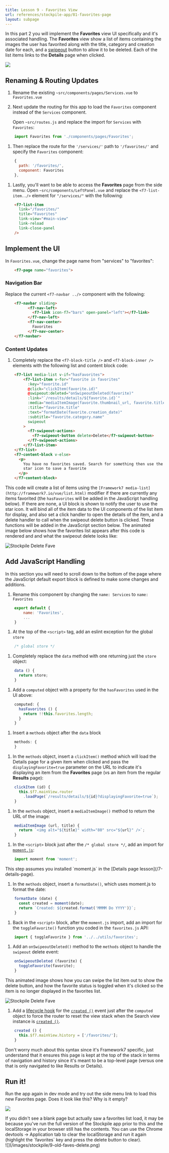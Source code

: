 ```yaml
---
title: Lesson 9 - Favorites View
url: references/stockpile-app/81-favorites-page
layout: subpage
---
```


In this part 2 you will implement the **Favorites** view UI specifically and it's associated handling. The **Favorites** view show a list of items containing the images the user has favorited along with the title, category and creation date for each, and a [swipeout](http://framework7.io/vue/swipeout-list.html) button to allow it to be deleted. Each of the list items links to the **Details** page when clicked.

![](/images/stockpile/favorites-phone.png)

## Renaming & Routing Updates

1. Rename the existing `~src/components/pages/Services.vue` to `Favorites.vue`
1. Next update the routing for this app to load the `Favorites` component instead of the `Services` component.

    Open `~src/routes.js` and replace the import for `Services` with `Favorites`:

```javascript
    import Favorites from './components/pages/Favorites';
```

1. Then replace the route for the `'/services/'` path to `'/favorites/'` and specify the `Favorites` component:

```javascript
    {
      path: '/favorites/',
      component: Favorites
    },
```

1. Lastly, you'll want to be able to access the **Favorites** page from the side menu. Open `~src/components/LeftPanel.vue` and replace the `<f7-list-item../>` element for `"/services/"` with the following:

```html
    <f7-list-item
      link="/favorites/"
      title="Favorites"
      link-view="#main-view"
      link-reload
      link-close-panel
    />
```

## Implement the UI

In `Favorites.vue`, change the page name from "services" to "favorites":

```html
    <f7-page name="favorites">
```

### Navigation Bar

Replace the current `<f7-navbar ../>` component with the following:

```html
    <f7-navbar sliding>
          <f7-nav-left>
            <f7-link icon-f7="bars" open-panel="left"></f7-link>
          </f7-nav-left>
          <f7-nav-center>
            Favorites
          </f7-nav-center>
    </f7-navbar>
```

### Content Updates

1. Completely replace the `<f7-block-title />` and `<f7-block-inner />` elements with the following list and content block code:

```html
    <f7-list media-list v-if="hasFavorites">
        <f7-list-item v-for="favorite in favorites"
          :key="favorite.id"
          @click="clickItem(favorite.id)"
          @swipeout:deleted="onSwipeoutDeleted(favorite)"
          :link="`/results/details/${favorite.id}`"
          :media="mediaItemImage(favorite.thumbnail_url, favorite.title)"
          :title="favorite.title"
          :text="formatDate(favorite.creation_date)"
          :subtitle="favorite.category.name"
          swipeout
        >
          <f7-swipeout-actions>
            <f7-swipeout-button delete>Delete</f7-swipeout-button>
          </f7-swipeout-actions>
        </f7-list-item>
    </f7-list>
    <f7-content-block v-else>
      <p>
        You have no favorites saved. Search for something then use the
        star icon to save a favorite
      </p>
    </f7-content-block>
```

   This code will create a list of items using the `[Framework7 media-list](http://framework7.io/vue/list.html)` modifier if there are currently any items favorited (the `hasFavorites` will be added in the JavaScript handling below). If there are none, a UI block is shown to notify the user to use the star icon. It will bind all of the item data to the UI components of the list item for display, and also set a click handler to open the details of the item, and a delete handler to call when the swipeout delete button is clicked. These functions will be added in the JavaScript section below. The animated image below shows how the favorites list appears after this code is rendered and and what the swipeout delete looks like:

   <img class="mobile-image" src="/images/stockpile/vids/stockpile-faves-delete.gif" alt="Stockpile Delete Fave"/>

## Add JavaScript Handling

In this section you will need to scroll down to the bottom of the page where the JavaScript default export block is defined to make some changes and additions.

1. Rename this component by changing the `name: Services` to `name: Favorites`

```javascript
    export default {
        name: 'Favorites',
        ...
    }
```

1. At the top of the `<script>` tag, add an eslint exception for the global `store`

```javascript
    /* global store */
```

1. Completely replace the `data` method with one returning just the `store` object:

```javascript
    data () {
      return store;
    }
```

1. Add a `computed` object with a property for the `hasFavorites` used in the UI above:

```javascript
    computed: {
      hasFavorites () {
        return !!this.favorites.length;
      }
    }
```

1. Insert a `methods` object after the `data` block

```javascript
    methods: {
    }
```

1. In the `methods` object, insert a `clickItem()` method which will load the Details page for a given item when clicked and pass the `displayingFavorite=true` parameter on the URL to indicate it's displaying an item from the **Favorites** page (vs an item from the regular **Results** page):

```javascript
    clickItem (id) {
      this.$f7.mainView.router
        .loadPage(`/results/details/${id}?displayingFavorite=true`);
    }
```

1. In the `methods` object, insert a `mediaItemImage()` method to return the URL of the image:

```javascript
    mediaItemImage (url, title) {
      return `<img alt="${title}" width="80" src="${url}" />`;
    }
```

1. In the `<script>` block just after the `/* global store */`, add an import for [`moment.js`](https://momentjs.com/):

```javascript
    import moment from 'moment';
```

 <div class="alert--tip">This step assumes you installed `moment.js` in the [Details page lesson](/7-details-page).</div>

1. In the `methods` object, insert a `formatDate()`, which uses moment.js to format the date:

```javascript
    formatDate (date) {
      const created = moment(date);
      return `Created: ${created.format('MMMM Do YYYY')}`;
    }
```

1. Back in the `<script>` block, after the `moment.js` import, add an import for the `toggleFavorite()` function you coded in the `favorites.js` API:

```javascript
    import { toggleFavorite } from '../../utils/favorites';
```

1. Add an `onSwipeoutDeleted()` method to the `methods` object to handle the `swipeout` delete event:

```javascript
    onSwipeoutDeleted (favorite) {
      toggleFavorite(favorite);
    }
```

This animated image shows how you can swipe the list item out to show the delete button, and how the favorite status is toggled when it's clicked so the item is no longer displayed in the favorites list.

   <img class="mobile-image" src="/images/stockpile/vids/stockpile-faves-delete.gif" alt="Stockpile Delete Fave"/>

1. Add a [lifecycle hook](https://vuejs.org/v2/guide/instance.html#Instance-Lifecycle-Hooks) for the [`created ()`](https://vuejs.org/v2/api/#created) event just after the `computed` object to force the router to reset the view stack when the Search view instance is [`created ()`](https://vuejs.org/v2/api/#created).

```javascript
    created () {
      this.$f7.mainView.history = ['/favorites/'];
    }
```

  <div class="alert--tip">Don't worry much about this syntax since it's Framework7 specific, just understand that it ensures this page is kept at the top of the stack in terms of navigation and history since it's meant to be a top-level page (versus one that is only navigated to like Results or Details). </div>

## Run it!

Run the app again in dev mode and try out the side menu link to load this new Favorites page. Does it look like this? Why is it empty?

![](/images/stockpile/9-favorites1.png)

<div class="alert--tip">If you didn't see a blank page but actually saw a favorites list load, it may be because you've run the full version of the Stockpile app prior to this and the localStorage in your browser still has the contents. You can use the Chrome devtools -> Application tab to clear the localStorage and run it again (highlight the `favorites` key and press the delete button to clear).</div>
![](/images/stockpile/9-old-faves-delete.png)

